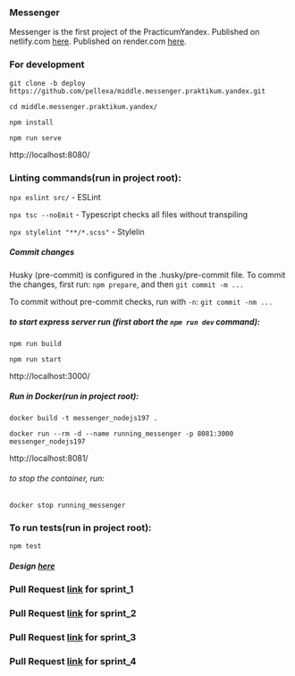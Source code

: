 ### Messenger
Messenger is the first project of the PracticumYandex.
Published on netlify.com [here](https://poetic-choux-99c746.netlify.app/).
Published on render.com [here](https://ya-p-messenger.onrender.com/).

### For development
`git clone -b deploy https://github.com/pellexa/middle.messenger.praktikum.yandex.git`

`cd middle.messenger.praktikum.yandex/`

`npm install`

`npm run serve`

http://localhost:8080/

### Linting commands(run in project root):
`npx eslint src/` - ESLint

`npx tsc --noEmit` - Typescript checks all files without transpiling

`npx stylelint "**/*.scss"` - Stylelin

##### Commit changes
Husky (pre-commit) is configured in the .husky/pre-commit file.
To commit the changes, first run:
`npm prepare`, and then `git commit -m ...`

To commit without pre-commit checks, run with `-n`:
`git commit -nm ...`

##### to start express server run (first abort the `npm run dev` command):
`npm run build`

`npm run start`

http://localhost:3000/


##### Run in Docker(run in project root):
`docker build -t messenger_nodejs197 .`

`docker run --rm -d --name running_messenger -p 8081:3000 messenger_nodejs197`

http://localhost:8081/

###### to stop the container, run:
`docker stop running_messenger`


### To run tests(run in project root):
`npm test`

##### Design [here](https://www.figma.com/file/jF5fFFzgGOxQeB4CmKWTiE/Chat_external_link?node-id=0%3A1&t=hIQYbJRUQXfQOe13-0)

### Pull Request [link](https://github.com/pellexa/middle.messenger.praktikum.yandex/pull/2) for sprint_1
### Pull Request [link](https://github.com/pellexa/middle.messenger.praktikum.yandex/pull/3) for sprint_2
### Pull Request [link](https://github.com/pellexa/middle.messenger.praktikum.yandex/pull/4) for sprint_3
### Pull Request [link](https://github.com/pellexa/middle.messenger.praktikum.yandex/pull/5) for sprint_4
